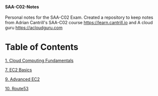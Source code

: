 #### SAA-C02-Notes
Personal notes for the SAA-C02 Exam.
Created a repository to keep notes from Adrian Cantrill's SAA-C02 course https://learn.cantrill.io and A cloud guru https://acloudguru.com

# Table of Contents  
[1. Cloud Computing Fundamentals](https://github.com/amccaskill/SAA-C02-Notes/blob/main/01-cloud-computing-fundamentals/Cloud%20Computing%20Fundamentals)

[7. EC2 Basics](https://github.com/amccaskill/SAA-C02-Notes/blob/main/07-EC2-Basics/EC2-notes.md)

[9. Advanced EC2](https://github.com/amccaskill/SAA-C02-Notes/blob/main/09-Advanced-EC2/advance-ec2.md)

[10. Route53](https://github.com/amccaskill/SAA-C02-Notes/blob/main/10-Route53/Route53.md)





